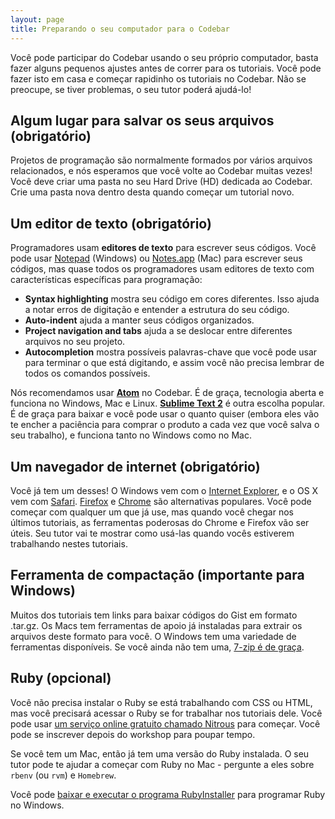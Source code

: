 ```yaml
---
layout: page
title: Preparando o seu computador para o Codebar
---
```


Você pode participar do Codebar usando o seu próprio computador, basta fazer alguns pequenos ajustes antes de correr para os tutoriais. Você pode fazer isto em casa e começar rapidinho os tutoriais no Codebar. Não se preocupe, se tiver problemas, o seu tutor poderá ajudá-lo!


## Algum lugar para salvar os seus arquivos (obrigatório)

Projetos de programação são normalmente formados por vários arquivos relacionados, e nós esperamos que você volte ao Codebar muitas vezes! Você deve criar uma pasta no seu Hard Drive (HD) dedicada ao Codebar. Crie uma pasta nova dentro desta quando começar um tutorial novo.


## Um editor de texto (obrigatório)

Programadores usam **editores de texto** para escrever seus códigos. Você pode usar [Notepad](https://pt.wikipedia.org/wiki/Bloco_de_Notas) (Windows) ou [Notes.app](https://en.wikipedia.org/wiki/Notes_%28application%29) (Mac) para escrever seus códigos, mas quase todos os programadores usam editores de texto com características específicas para programação:

- **Syntax highlighting** mostra seu código em cores diferentes. Isso ajuda a notar erros de digitação e entender a estrutura do seu código.
- **Auto-indent** ajuda a manter seus códigos organizados.
- **Project navigation and tabs** ajuda a se deslocar entre diferentes arquivos no seu projeto.
- **Autocompletion** mostra possíveis palavras-chave que você pode usar para terminar o que está digitando, e assim você não precisa lembrar de todos os comandos possíveis.

Nós recomendamos usar **[Atom](https://atom.io/)** no Codebar. É de graça, tecnologia aberta e funciona no Windows, Mac e Linux. **[Sublime Text 2](http://www.sublimetext.com/)** é outra escolha popular. É de graça para baixar e você pode usar o quanto quiser (embora eles vão te encher a paciência para comprar o produto a cada vez que você salva o seu trabalho), e funciona tanto no Windows como no Mac.


## Um navegador de internet (obrigatório)

Você já tem um desses! O Windows vem com o [Internet Explorer](https://windows.microsoft.com/pt-br/internet-explorer/), e o OS X vem com  [Safari](https://www.apple.com/br/safari/). [Firefox](https://www.mozilla.org/pt-BR/firefox/new/) e [Chrome](https://www.google.com.br/intl/pt-BR/chrome/) são alternativas populares. Você pode começar com qualquer um que já use, mas quando você chegar nos últimos tutoriais, as ferramentas poderosas do Chrome e Firefox vão ser úteis. Seu tutor vai te mostrar como usá-las quando vocês estiverem trabalhando nestes tutoriais.

## Ferramenta de compactação (importante para Windows)

Muitos dos tutoriais tem links para baixar códigos do Gist em formato .tar.gz. Os Macs tem ferramentas de apoio já instaladas para extrair os arquivos deste formato para você. O Windows tem uma variedade de ferramentas disponíveis. Se você ainda não tem uma, [7-zip é de graça](http://www.7-zip.org/).

## Ruby (opcional)

Você não precisa instalar o Ruby se está trabalhando com CSS ou HTML, mas você precisará acessar o Ruby se for trabalhar nos tutoriais dele. Você pode usar  [um serviço online gratuito chamado Nitrous](https://www.nitrous.io/) para começar. Você pode se inscrever depois do workshop para poupar tempo.

Se você tem um Mac, então já tem uma versão do Ruby instalada. O seu tutor pode te ajudar a começar com Ruby no Mac - pergunte a eles sobre `rbenv` (ou `rvm`) e `Homebrew`.

Você pode [baixar e executar o programa RubyInstaller](http://rubyinstaller.org/) para programar Ruby no Windows.



